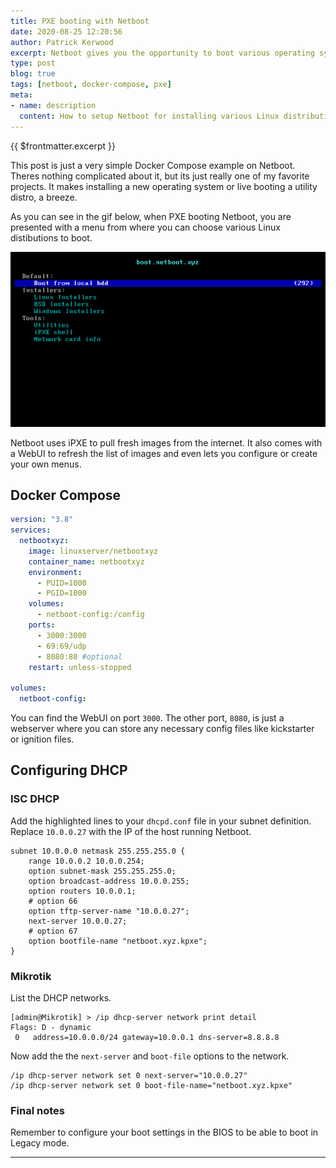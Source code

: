 ```yaml
---
title: PXE booting with Netboot
date: 2020-08-25 12:20:56
author: Patrick Kerwood
excerpt: Netboot gives you the opportunity to boot various operating system installers or utilities using iPXE. It will load a list of all your favorite Linux distros and will pull a fresh image of your choosing, from the internet to boot. 
type: post
blog: true
tags: [netboot, docker-compose, pxe]
meta:
- name: description
  content: How to setup Netboot for installing various Linux distributions with iPXE.
---
```

{{ $frontmatter.excerpt }}

This post is just a very simple Docker Compose example on Netboot. Theres nothing complicated about it, but its just really one of my favorite projects. It makes installing a new operating system or live booting a utility distro, a breeze.

As you can see in the gif below, when PXE booting Netboot, you are presented with a menu from where you can choose various Linux distibutions to boot.

![](./netboot.xyz.gif)

Netboot uses iPXE to pull fresh images from the internet. It also comes with a WebUI to refresh the list of images and even lets you configure or create your own menus. 


## Docker Compose
```yaml
version: "3.8"
services:
  netbootxyz:
    image: linuxserver/netbootxyz
    container_name: netbootxyz
    environment:
      - PUID=1000
      - PGID=1000
    volumes:
      - netboot-config:/config
    ports:
      - 3000:3000
      - 69:69/udp
      - 8080:80 #optional
    restart: unless-stopped

volumes:
  netboot-config:
```

You can find the WebUI on port `3000`. The other port, `8080`, is just a webserver where you can store any necessary config files like kickstarter or ignition files.

## Configuring DHCP

### ISC DHCP
Add the highlighted lines to your `dhcpd.conf` file in your subnet definition. Replace `10.0.0.27` with the IP of the host running Netboot.
```{6-10}
subnet 10.0.0.0 netmask 255.255.255.0 {
    range 10.0.0.2 10.0.0.254;
    option subnet-mask 255.255.255.0;
    option broadcast-address 10.0.0.255;
    option routers 10.0.0.1;
    # option 66
    option tftp-server-name "10.0.0.27";
    next-server 10.0.0.27;
    # option 67
    option bootfile-name "netboot.xyz.kpxe";
}
```

### Mikrotik

List the DHCP networks.
```
[admin@Mikrotik] > /ip dhcp-server network print detail 
Flags: D - dynamic 
 0   address=10.0.0.0/24 gateway=10.0.0.1 dns-server=8.8.8.8
```
Now add the the `next-server` and `boot-file` options to the network.
```
/ip dhcp-server network set 0 next-server="10.0.0.27"
/ip dhcp-server network set 0 boot-file-name="netboot.xyz.kpxe"
```

### Final notes
Remember to configure your boot settings in the BIOS to be able to boot in Legacy mode.

---
